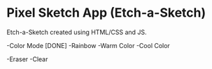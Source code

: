 # Pixel Sketch App (Etch-a-Sketch)

Etch-a-Sketch created using HTML/CSS and JS.

-Color Mode [DONE]
-Rainbow
-Warm Color
-Cool Color

-Eraser
-Clear